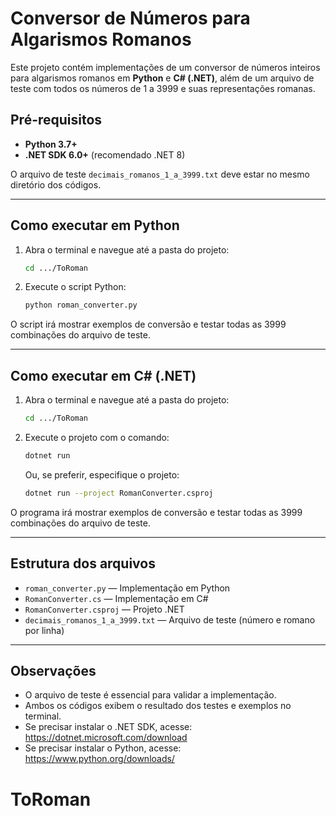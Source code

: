 # Conversor de Números para Algarismos Romanos

Este projeto contém implementações de um conversor de números inteiros para algarismos romanos em **Python** e **C# (.NET)**, além de um arquivo de teste com todos os números de 1 a 3999 e suas representações romanas.

## Pré-requisitos

- **Python 3.7+**
- **.NET SDK 6.0+** (recomendado .NET 8)

O arquivo de teste `decimais_romanos_1_a_3999.txt` deve estar no mesmo diretório dos códigos.

---

## Como executar em Python

1. Abra o terminal e navegue até a pasta do projeto:

   ```bash
   cd .../ToRoman
   ```

2. Execute o script Python:

   ```bash
   python roman_converter.py
   ```

O script irá mostrar exemplos de conversão e testar todas as 3999 combinações do arquivo de teste.

---

## Como executar em C# (.NET)

1. Abra o terminal e navegue até a pasta do projeto:

   ```bash
   cd .../ToRoman
   ```

2. Execute o projeto com o comando:

   ```bash
   dotnet run
   ```

   Ou, se preferir, especifique o projeto:

   ```bash
   dotnet run --project RomanConverter.csproj
   ```

O programa irá mostrar exemplos de conversão e testar todas as 3999 combinações do arquivo de teste.

---

## Estrutura dos arquivos

- `roman_converter.py` — Implementação em Python
- `RomanConverter.cs` — Implementação em C#
- `RomanConverter.csproj` — Projeto .NET
- `decimais_romanos_1_a_3999.txt` — Arquivo de teste (número e romano por linha)

---

## Observações

- O arquivo de teste é essencial para validar a implementação.
- Ambos os códigos exibem o resultado dos testes e exemplos no terminal.
- Se precisar instalar o .NET SDK, acesse: https://dotnet.microsoft.com/download
- Se precisar instalar o Python, acesse: https://www.python.org/downloads/
# ToRoman
